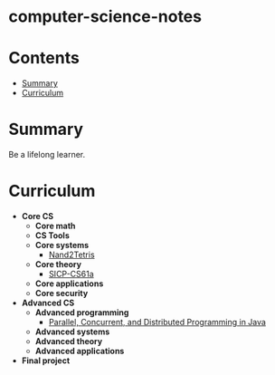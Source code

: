 # computer-science-notes

# Contents

- [Summary](#summary)
- [Curriculum](#curriculum)

# Summary

Be a lifelong learner.

# Curriculum

- **Core CS**
  - **Core math**
  - **CS Tools**
  - **Core systems**
    - [Nand2Tetris](./notes/Computer%20Organization/Nand2Tetris.md)
  - **Core theory**
    - [SICP-CS61a](./notes/SICP/cs61a/cs61a.md)
  - **Core applications**
  - **Core security**
- **Advanced CS**
  - **Advanced programming**
    - [Parallel, Concurrent, and Distributed Programming in Java](./notes/Advanced%20Java/Parallel%20Programming%20in%20Java.md)
  - **Advanced systems**
  - **Advanced theory**
  - **Advanced applications**
- **Final project**

